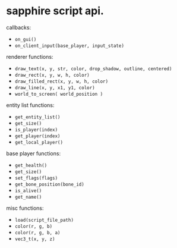 # sapphire script api.

callbacks:
- `on_gui()`
- `on_client_input(base_player, input_state)`

renderer functions:
- `draw_text(x, y, str, color, drop_shadow, outline, centered)`
- `draw_rect(x, y, w, h, color)`
- `draw_filled_rect(x, y, w, h, color)`
- `draw_line(x, y, x1, y1, color)`
- `world_to_screen( world_position )`

entity list functions:
- `get_entity_list()`
- `get_size()`
- `is_player(index)`
- `get_player(index)`
- `get_local_player()`

base player functions:
- `get_health()`
- `get_size()`
- `set_flags(flags)`
- `get_bone_position(bone_id)`
- `is_alive()`
- `get_name()`

misc functions:
- `load(script_file_path)`
- `color(r, g, b)`
- `color(r, g, b, a)`
- `vec3_t(x, y, z)`
